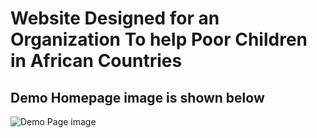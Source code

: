 # Website Designed for an Organization To help Poor Children in African Countries  

## Demo Homepage image is shown below  
![Demo Page image](https://github.com/amalmohan542/organization-website/blob/master/assets/img/demoPage.png)
